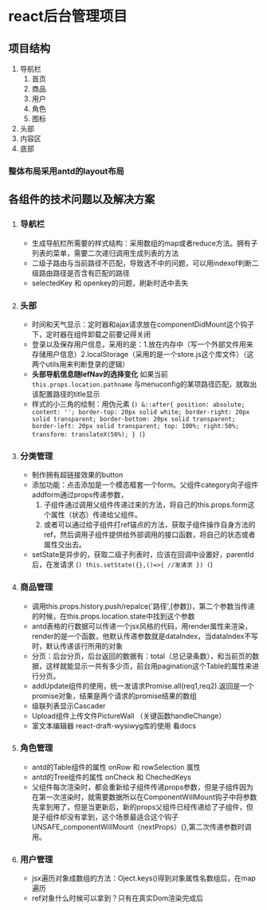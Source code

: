 # react后台管理项目

## 项目结构
1. 导航栏
   1. 首页
   2. 商品
   3. 用户
   4. 角色
   5. 图标
2. 头部
3. 内容区
4. 底部

### 整体布局采用antd的layout布局

## 各组件的技术问题以及解决方案
1. ### 导航栏
    - 生成导航栏所需要的样式结构：采用数组的map或者reduce方法。拥有子列表的菜单，需要二次递归调用生成列表的方法
    - 二级子路由与当前路径不匹配，导致选不中的问题，可以用indexof判断二级路由路径是否含有匹配的路径
    - selectedKey 和 openkey的问题，刷新时选中丢失

2. ### 头部
    - 时间和天气显示：定时器和ajax请求放在componentDidMount这个钩子下，定时器在组件卸载之前要记得关闭
    - 登录以及保存用户信息，采用的是：1.放在内存中（写一个外部文件用来存储用户信息）2.localStorage（采用的是一个store.js这个库文件）（这两个utils用来判断登录的逻辑）
    - **头部导航信息随lefNav的选择变化**  如果当前 ` this.props.location.pathname ` 与menuconfig的某项路径匹配，就取出该配置路径的title显示
    - 样式的小三角的绘制：用伪元素 
    (```)
    &::after{
                position: absolute;
                content: '';
                border-top: 20px solid white;
                border-right: 20px solid transparent;
                border-bottom: 20px solid transparent;
                border-left: 20px solid transparent;
                top: 100%;
                right:50%;
                transform: translateX(50%);
            }
    (```)

3. ### 分类管理
    - 制作拥有超链接效果的button
    - 添加功能：点击添加是一个模态框套一个form。父组件category向子组件addform通过props传递参数，
       1. 子组件通过调用父组件传递过来的方法，将自己的this.props.form这个属性（状态）传递给父组件。
       2. 或者可以通过给子组件打ref锚点的方法，获取子组件操作自身方法的ref，然后调用子组件提供给外部调用的接口函数，将自己的状态或者属性交出去。
    - setState是异步的，获取二级子列表时，应该在回调中设置好，parentId后，在发请求
        (```)
        this.setState({},()=>{
            //发请求
        })
        (```)

4. ### 商品管理
    - 调用this.props.history.push/repalce('路径',[参数])，第二个参数当传递的时候，在this.props.location.state中找到这个参数
    - antd表格的行数据可以传递一个jsx风格的代码，用render属性来渲染，render的是一个函数，他默认传递参数就是dataIndex，当dataIndex不写时，默认传递该行所用的对象
    - 分页：后台分页，后台返回的数据有：total（总记录条数），和当前页的数据，这样就能显示一共有多少页，前台用pagination这个Table的属性来进行分页。
    - addUpdate组件的使用，统一发请求Promise.all(req1,req2).返回是一个promise对象，结果是两个请求的promise结果的数组
    - 级联列表显示Cascader
    - Upload组件上传文件PictureWall   （关键函数handleChange）
    - 富文本编辑器 react-draft-wysiwyg库的使用  看docs

5. ### 角色管理
    - antd的Table组件的属性 onRow 和 rowSelection 属性
    - antd的Tree组件的属性 onCheck 和 ChechedKeys
    - 父组件每次渲染时，都会重新给子组件传递props参数，但是子组件因为在第一次渲染时，就需要数据所以在ComponentWillMount钩子中将参数先拿到用了，但是当更新后，新的props父组件已经传递给了子组件，但是子组件却没有拿到，这个场景最适合这个钩子UNSAFE_componentWillMount（nextProps）{},第二次传递参数时调用。

6. ### 用户管理
    - jsx遍历对象成数组的方法：Oject.keys()得到对象属性名数组后，在map遍历
    - ref对象什么时候可以拿到？只有在真实Dom渲染完成后    